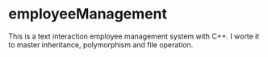 # employeeManagement
This is a text interaction employee management system with C++.
I worte it to master inheritance, polymorphism and file operation.
